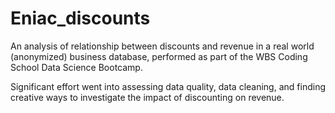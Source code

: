 # Eniac_discounts
An analysis of relationship between discounts and revenue in a real world (anonymized) business database, performed as part of the WBS Coding School Data Science Bootcamp.

Significant effort went into assessing data quality, data cleaning, and finding creative ways to investigate the impact of discounting on revenue.
